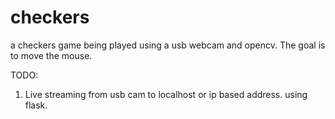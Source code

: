 # checkers
a checkers game being played using a usb webcam and opencv.  The goal is to move the mouse.



TODO:

1. Live streaming from usb cam to localhost or ip based address. using flask.





